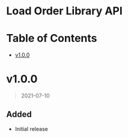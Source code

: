 # Load Order Library API

# Table of Contents

<!-- TOC depthto:1 -->

- [v1.0.0](#v100)

<!-- /TOC -->

# v1.0.0
> 2021-07-10

## Added
- Initial release
